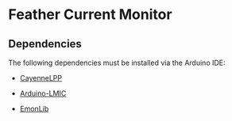 # Feather Current Monitor

## Dependencies

The following dependencies must be installed via the Arduino IDE:

- [CayenneLPP](https://github.com/electroniccats/cayennelpp)

- [Arduino-LMIC](https://github.com/mcci-catena/arduino-lmic)

- [EmonLib](https://github.com/openenergymonitor/EmonLib)
